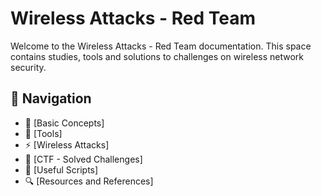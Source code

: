 # Wireless Attacks - Red Team 

Welcome to the Wireless Attacks - Red Team documentation. This space contains studies, tools and solutions to challenges on wireless network security.

## 🔗 Navigation  
- 📖 [Basic Concepts]
- 🔧 [Tools]
- ⚡ [Wireless Attacks]
- 🎯 [CTF - Solved Challenges]
- 📜 [Useful Scripts]
- 🔍 [Resources and References]
